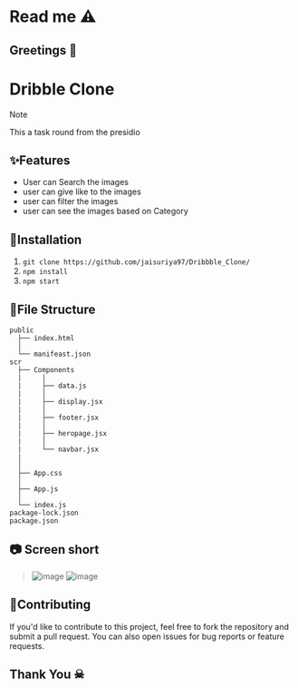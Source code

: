 # Read me ⚠️
## Greetings 💐


# Dribble Clone
>[!NOTE]
>This a task round from the presidio

## ✨Features
- User can  Search the images
- user can give like to the images
- user can filter the images
- user can see the images based on Category

## 🚀Installation
1. ``` git clone https://github.com/jaisuriya97/Dribbble_Clone/ ```
2. ``` npm install ```
3. ``` npm start ```

## 📁File Structure

```
public
  ├── index.html
  │  
  └── manifeast.json
scr
  ├── Components
  |     │   
  |     ├── data.js
  |     │   
  |     ├── display.jsx
  |     │   
  |     ├── footer.jsx
  |     │   
  |     ├── heropage.jsx
  |     │   
  |     └── navbar.jsx
  |
  │   
  ├── App.css
  │   
  ├── App.js
  │   
  └── index.js
package-lock.json
package.json
```
## 📷 Screen short
>![image](https://github.com/jaisuriya97/Dribbble_Clone/assets/80122325/94681884-16d1-4d29-a6de-01df431a84f4)
>![image](https://github.com/jaisuriya97/Dribbble_Clone/assets/80122325/487f3d19-596a-48f8-95f8-21b2e154935c)

## 🤝Contributing

If you'd like to contribute to this project, feel free to fork the repository and submit a pull request. You can also open issues for bug reports or feature requests.

## Thank You ☠
